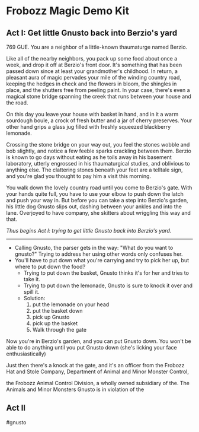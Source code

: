 # Frobozz Magic Demo Kit

## Act I: Get little Gnusto back into Berzio's yard

769 GUE. You are a neighbor of a little-known thaumaturge named Berzio.

Like all of the nearby neighbors, you pack up some food about once a week, and drop it off at Berzio's front door. It's something that has been passed down since at least your grandmother's childhood. In return, a pleasant aura of magic pervades your mile of the winding country road, keeping the hedges in check and the flowers in bloom, the shingles in place, and the shutters free from peeling paint. In your case, there's even a magical stone bridge spanning the creek that runs between your house and the road.

On this day you leave your house with basket in hand, and in it a warm sourdough boule, a crock of fresh butter and a jar of cherry preserves. Your other hand grips a glass jug filled with freshly squeezed blackberry lemonade.

Crossing the stone bridge on your way out, you feel the stones wobble and bob slightly, and notice a few feeble sparks crackling between them. Berzio is known to go days without eating as he toils away in his basement laboratory, utterly engrossed in his thaumaturgical studies, and oblivious to anything else. The clattering stones beneath your feet are a telltale sign, and you're glad you thought to pay him a visit this morning.

You walk down the lovely country road until you come to Berzio's gate. With your hands quite full, you have to use your elbow to push down the latch and push your way in. But before you can take a step into Berzio's garden, his little dog Gnusto slips out, dashing between your ankles and into the lane. Overjoyed to have company, she skitters about wriggling this way and that.

_Thus begins Act I: trying to get little Gnusto back into Berzio's yard._

---

- Calling Gnusto, the parser gets in the way: "What do you want to gnusto?" Trying to address her using other words only confuses her.
- You'll have to put down what you're carrying and try to pick her up, but where to put down the food?
  - Trying to put down the basket, Gnusto thinks it's for her and tries to take it.
  - Trying to put down the lemonade, Gnusto is sure to knock it over and spill it.
  - Solution:
    1. put the lemonade on your head
    2. put the basket down
    3. pick up Gnusto
    4. pick up the basket
    5. Walk through the gate

Now you're in Berzio's garden, and you can put Gnusto down. You won't be able to do anything until you put Gnusto down (she's licking your face enthusiastically)

Just then there's a knock at the gate, and it's an officer from the Frobozz Hat and Stole Company, Department of Animal and Minor Monster Control,

the Frobozz Animal Control Division, a wholly owned subsidiary of the. The Animals and Minor Monsters Gnusto is in violation of the

## Act II

#gnusto
